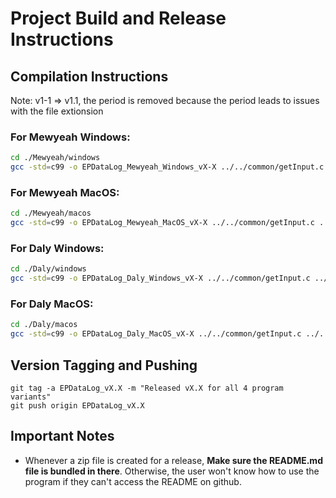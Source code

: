 # Project Build and Release Instructions

## Compilation Instructions

Note: v1-1 => v1.1, the period is removed because the period leads to issues with the file extionsion

### For Mewyeah Windows:
```bash
cd ./Mewyeah/windows
gcc -std=c99 -o EPDataLog_Mewyeah_Windows_vX-X ../../common/getInput.c ../../common/windows/connection.c ../../common/windows/outputToCsv.c ../common/getData.c main.c
```

### For Mewyeah MacOS:
```bash
cd ./Mewyeah/macos
gcc -std=c99 -o EPDataLog_Mewyeah_MacOS_vX-X ../../common/getInput.c ../../common/macos/connection.c ../../common/macos/outputToCsv.c ../common/getData.c main.c
```

### For Daly Windows:
```bash
cd ./Daly/windows
gcc -std=c99 -o EPDataLog_Daly_Windows_vX-X ../../common/getInput.c ../../common/windows/connection.c ../../common/windows/outputToCsv.c ../common/getData.c main.c
```

### For Daly MacOS:
```bash
cd ./Daly/macos
gcc -std=c99 -o EPDataLog_Daly_MacOS_vX-X ../../common/getInput.c ../../common/macos/connection.c ../../common/macos/outputToCsv.c ../common/getData.c main.c
```

## Version Tagging and Pushing
```
git tag -a EPDataLog_vX.X -m "Released vX.X for all 4 program variants"
git push origin EPDataLog_vX.X
```

## Important Notes
- Whenever a zip file is created for a release, **Make sure the README.md file is bundled in there**. Otherwise, the user won't know how to use the program if they can't access the README on github.
